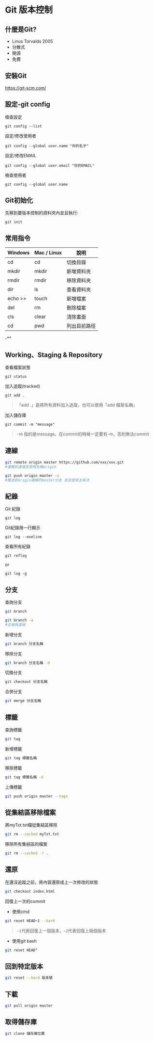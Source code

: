 # Git 版本控制

## 什麼是Git?
* Linus Torvalds 2005
* 分散式
* 開源
* 免費
## 安裝Git
https://git-scm.com/
## 設定-git config
檢查設定
```
git config --list
```
設定/修改使用者
```
git config --global user.name "你的名子"
```
設定/修改EMAIL
```
git config --global user.email "你的EMAIL"
```
檢查使用者
```
git config --global user.name 
```
## Git初始化
先移到要版本控制的資料夾內並且執行:
```
git init
```

## 常用指令
| Windows | Mac / Linux | 說明 |
| --------| -------- | -------- |
| cd      | cd       | 切換目錄     |
| mkdir   | mkdir    | 新增資料夾     |
| rmdir   | rmdir    | 移除資料夾     |
| dir     | ls       | 查看資料夾     |
| echo >> | touch    | 新增檔案     |
| del     | rm       | 刪除檔案 |
| cls     |clear     | 清除畫面     |
| cd      |pwd       | 列出目前路徑 |
-**

## Working、Staging & Repository
查看檔案狀態
```
git status
```
加入追蹤(tracked)
```
git add .
```
> 「add .」是將所有資料加入追蹤，也可以使用「add 檔案名稱」

加入儲存庫
```
git commit -m "message"
```
> -m 指的是message。在commit的時候一定要有-m，否則無法commit

## 連線
```bash
git remote origin master https://github.com/xxx/xxx.git
#連線到遠端並使用名稱origin

git push origin master -u
#推送到origin連線的master分支 並且使用主串流
```
## 紀錄
Git 紀錄
```
git log
```
Git紀錄用一行顯示
```
git log --oneline
```
查看所有紀錄
```
git reflog
```
or
```
git log -g
```
## 分支
查詢分支
```bash
git branch

git branch -a
#近端與遠端
```
新增分支
```bash
git branch 分支名稱
```
移除分支
```bash
git branch 分支名稱 -d
```
切換分支
```bash
git checkout 分支名稱
```
合併分支
``` bash
git merge 分支名稱
```
## 標籤
查詢標籤
```bash
git tag
```
新增標籤
```bash
git tag 標籤名稱
```
移除標籤
```bash
git tag 標籤名稱 -d
```
上傳標籤
```bash
git push origin master --tags
```

## 從集結區移除檔案
將myTxt.txt檔從集結區移除
```bash
git rm --cached myTxt.txt
```
移除所有集結區的檔案
```bash
git rm --cached -r .
```
## 還原
在還沒追蹤之前，將內容還原成上一次修改的狀態
```bash
git checkout index.html
```
回復上一次的commit
* 使用cmd
```bash
git reset HEAD~1 --hard
```
> `~1`代表回復上一個版本，`~2`代表回復上兩個版本

* 使用git bash
```bash
git reset HEAD^
```
## 回到特定版本
```bash
git reset --hard 版本號
```
## 下載
```bash
git pull origin master

```
## 取得儲存庫
```bash
git clone 儲存庫位置
```
